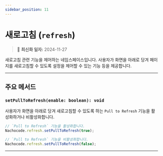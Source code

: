 ```yaml
---
sidebar_position: 11
---
```


# 새로고침 (`refresh`)

> 🔔 **최신화 일자:** 2024-11-27

새로고침 관련 기능을 제어하는 네임스페이스입니다.
사용자가 화면을 아래로 당겨 페이지를 새로고침할 수 있도록 설정을 제어할 수 있는 기능 등을 제공합니다.

---

## 주요 메서드

### `setPullToRefresh(enable: boolean): void`

사용자가 화면을 아래로 당겨 새로고침할 수 있도록 하는 `Pull to Refresh` 기능을 활성화하거나 비활성화합니다.

```javascript
// `Pull to Refresh` 기능을 활성화합니다.
Nachocode.refresh.setPullToRefresh(true);
```

```javascript
// `Pull to Refresh` 기능을 비활성화합니다.
Nachocode.refresh.setPullToRefresh(false);
```

---
